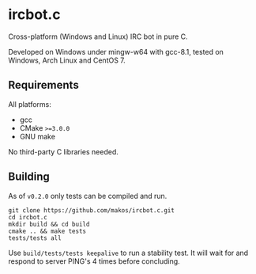 # ircbot.c

Cross-platform (Windows and Linux) IRC bot in pure C.

Developed on Windows under mingw-w64 with gcc-8.1, tested on Windows, Arch Linux and CentOS 7.

## Requirements

All platforms:
* gcc
* CMake `>=3.0.0`
* GNU make

No third-party C libraries needed.

## Building

As of `v0.2.0` only tests can be compiled and run.

````shell
git clone https://github.com/makos/ircbot.c.git
cd ircbot.c
mkdir build && cd build
cmake .. && make tests
tests/tests all
````

Use `build/tests/tests keepalive` to run a stability test. It will wait for and respond to server PING's 4 times before concluding.
